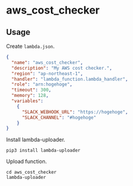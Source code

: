 # aws_cost_checker

## Usage

Create `lambda.json`.

```json
{
  "name": "aws_cost_checker",
  "description": "My AWS cost checker.",
  "region": "ap-northeast-1",
  "handler": "lambda_function.lambda_handler",
  "role": "arn:hogehoge",
  "timeout": 300,
  "memory": 128,
  "variables":
    {
      "SLACK_WEBHOOK_URL": "https://hogehoge",
      "SLACK_CHANNEL": "#hogehoge"
    }
}
```

Install lambda-uploader.

```shell
pip3 install lambda-uploader
```

Upload function.

```shell
cd aws_cost_checker
lambda-uploader
```